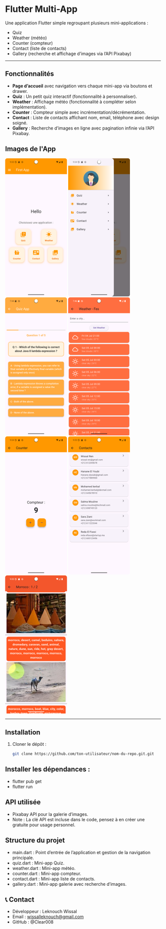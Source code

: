 # Flutter Multi-App

Une application Flutter simple regroupant plusieurs mini-applications :
- Quiz
- Weather (météo)
- Counter (compteur)
- Contact (liste de contacts)
- Gallery (recherche et affichage d’images via l’API Pixabay)

---

## Fonctionnalités

- **Page d’accueil** avec navigation vers chaque mini-app via boutons et drawer.
- **Quiz** : Un petit quiz interactif (fonctionnalité à personnaliser).
- **Weather** : Affichage météo (fonctionnalité à compléter selon implémentation).
- **Counter** : Compteur simple avec incrémentation/décrémentation.
- **Contact** : Liste de contacts affichant nom, email, téléphone avec design soigné.
- **Gallery** : Recherche d’images en ligne avec pagination infinie via l’API Pixabay.
## Images de l'App
<img src="/images/Mainpage.png" alt="Aperçu du Chat" width="200" />
<img src="/images/Drawer.png" alt="Aperçu du Chat" width="200" />
<img src="/images/quiz.png" alt="Aperçu du Chat" width="200" />
<img src="/images/weather.png" alt="Aperçu du Chat" width="200" />
<img src="/images/counter.png" alt="Aperçu du Chat" width="200" />
<img src="/images/contact.png" alt="Aperçu du Chat" width="200" />
<img src="/images/gallery.png" alt="Aperçu du Chat" width="200" />


---

## Installation

1. Cloner le dépôt :
   ```bash
   git clone https://github.com/ton-utilisateur/nom-du-repo.git.git


## Installer les dépendances :
- flutter pub get
- flutter run

## API utilisée
- Pixabay API pour la galerie d’images.
- Note : La clé API est incluse dans le code, pensez à en créer une gratuite pour usage personnel.


## Structure du projet
- main.dart : Point d’entrée de l’application et gestion de la navigation principale.
- quiz.dart : Mini-app Quiz.
- weather.dart : Mini-app météo.
- counter.dart : Mini-app compteur.
- contact.dart : Mini-app liste de contacts.
- gallery.dart : Mini-app galerie avec recherche d’images.


## 📞 Contact
- Développeur : Leknouch Wissal
- Email : wissalleknouch@gmail.com
- GitHub : @Clear008